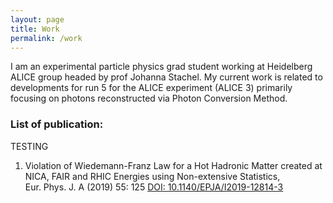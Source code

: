 ```yaml
---
layout: page
title: Work
permalink: /work
---
```

  <link href="media/cv-print.css" type="text/css" rel="stylesheet" media="print">

<!-- THIS IS HOW YOU CAN COMMENT OUT IN HTML-->
<p> 
I am an experimental particle physics grad student working at Heidelberg ALICE group headed by prof Johanna Stachel. My current work is related to developments for run 5 for the ALICE experiment (ALICE 3) primarily focusing on photons reconstructed via Photon Conversion Method. 
</p>

### List of publication: 

TESTING 

1. Violation of Wiedemann-Franz Law for a Hot Hadronic Matter created at NICA, FAIR and RHIC Energies using Non-extensive Statistics,<br/> 
Eur. Phys. J. A (2019) 55: 125 [DOI: 10.1140/EPJA/I2019-12814-3](https://link.springer.com/article/10.1140/epja/i2019-12814-3)


